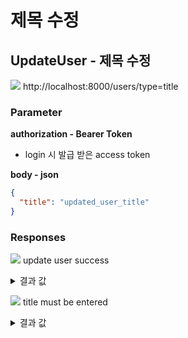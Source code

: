 # 제목 수정

## UpdateUser - 제목 수정

<img src="https://img.shields.io/badge/PATCH-yellow?style=plastic&logo=appveyor&logo=PATCH"/> http://localhost:8000/users/type=title

### Parameter

**authorization - Bearer Token**

- login 시 발급 받은 access token

**body - json**

```json
{
  "title": "updated_user_title"
}
```

### Responses

<img src="https://img.shields.io/badge/201-519800?style=plastic&logo=appveyor&logo=201"/> update user success

<details>
<summary>결과 값</summary>
<div markdown="1">

```json
{
  "message": "update user success",
  "data": {
    "title": "updated_user_title"
  }
}
```

</div>
</details>

<img src="https://img.shields.io/badge/400-DB3A00?style=plastic&logo=appveyor&logo=400"/> title must be entered

<details>
<summary>결과 값</summary>
<div markdown="1">

```json
{
  "statusCode": 400,
  "message": "title must be entered",
  "error": "Bad Request"
}
```

</div>
</details>
